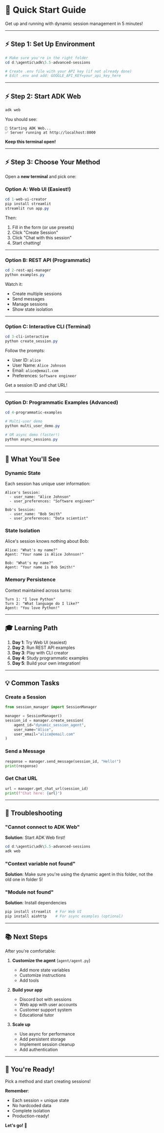 # 🚀 Quick Start Guide

Get up and running with dynamic session management in 5 minutes!

---

## ⚡ Step 1: Set Up Environment

```powershell
# Make sure you're in the right folder
cd d:\agentic\adk\5.5-advanced-sessions

# Create .env file with your API key (if not already done)
# Edit .env and add: GOOGLE_API_KEY=your_api_key_here
```

---

## ⚡ Step 2: Start ADK Web

```powershell
adk web
```

You should see:
```
🚀 Starting ADK Web...
✅ Server running at http://localhost:8000
```

**Keep this terminal open!**

---

## ⚡ Step 3: Choose Your Method

Open a **new terminal** and pick one:

### **Option A: Web UI (Easiest!)**

```powershell
cd 1-web-ui-creator
pip install streamlit
streamlit run app.py
```

Then:
1. Fill in the form (or use presets)
2. Click "Create Session"
3. Click "Chat with this session"
4. Start chatting!

---

### **Option B: REST API (Programmatic)**

```powershell
cd 2-rest-api-manager
python examples.py
```

Watch it:
- Create multiple sessions
- Send messages
- Manage sessions
- Show state isolation

---

### **Option C: Interactive CLI (Terminal)**

```powershell
cd 3-cli-interactive
python create_session.py
```

Follow the prompts:
- User ID: `alice`
- User Name: `Alice Johnson`
- Email: `alice@email.com`
- Preferences: `Software engineer`

Get a session ID and chat URL!

---

### **Option D: Programmatic Examples (Advanced)**

```powershell
cd 4-programmatic-examples

# Multi-user demo
python multi_user_demo.py

# OR async demo (faster!)
python async_sessions.py
```

---

## 🎯 What You'll See

### **Dynamic State**
Each session has unique user information:
```
Alice's Session:
  - user_name: "Alice Johnson"
  - user_preferences: "Software engineer"

Bob's Session:
  - user_name: "Bob Smith"  
  - user_preferences: "Data scientist"
```

### **State Isolation**
Alice's session knows nothing about Bob:
```
Alice: "What's my name?"
Agent: "Your name is Alice Johnson!"

Bob: "What's my name?"
Agent: "Your name is Bob Smith!"
```

### **Memory Persistence**
Context maintained across turns:
```
Turn 1: "I love Python"
Turn 2: "What language do I like?"
Agent: "You love Python!"
```

---

## 🎓 Learning Path

1. **Day 1**: Try Web UI (easiest)
2. **Day 2**: Run REST API examples
3. **Day 3**: Play with CLI creator
4. **Day 4**: Study programmatic examples
5. **Day 5**: Build your own integration!

---

## 💡 Common Tasks

### Create a Session
```python
from session_manager import SessionManager

manager = SessionManager()
session_id = manager.create_session(
    agent_id="dynamic_session_agent",
    user_name="Alice",
    user_email="alice@email.com"
)
```

### Send a Message
```python
response = manager.send_message(session_id, "Hello!")
print(response)
```

### Get Chat URL
```python
url = manager.get_chat_url(session_id)
print(f"Chat here: {url}")
```

---

## 🔧 Troubleshooting

### "Cannot connect to ADK Web"
**Solution**: Start ADK Web first!
```powershell
cd d:\agentic\adk\5.5-advanced-sessions
adk web
```

### "Context variable not found"
**Solution**: Make sure you're using the dynamic agent in this folder, not the old one in folder 5!

### "Module not found"
**Solution**: Install dependencies
```powershell
pip install streamlit  # For Web UI
pip install aiohttp    # For async examples (optional)
```

---

## 📚 Next Steps

After you're comfortable:

1. **Customize the agent** (`agent/agent.py`)
   - Add more state variables
   - Customize instructions
   - Add tools

2. **Build your app**
   - Discord bot with sessions
   - Web app with user accounts
   - Customer support system
   - Educational tutor

3. **Scale up**
   - Use async for performance
   - Add persistent storage
   - Implement session cleanup
   - Add authentication

---

## 🎉 You're Ready!

Pick a method and start creating sessions!

**Remember**: 
- Each session = unique state
- No hardcoded data
- Complete isolation
- Production-ready!

**Let's go! 🚀**

